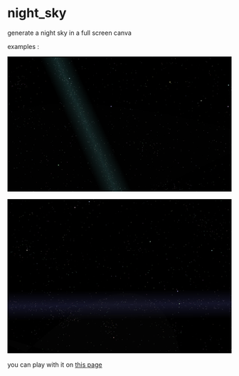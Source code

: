 # night_sky

generate a night sky in a full screen canva

examples :

![image](demo/img1.png)

![image](demo/img2.png)

you can play with it on [this page](https://aedius.fr/night-sky.html)